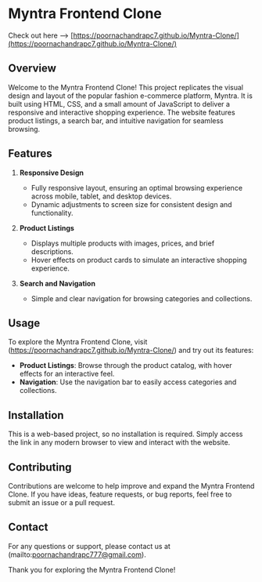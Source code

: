 # Myntra Frontend Clone  
Check out here --> [https://poornachandrapc7.github.io/Myntra-Clone/](https://poornachandrapc7.github.io/Myntra-Clone/)

## Overview  
Welcome to the Myntra Frontend Clone! This project replicates the visual design and layout of the popular fashion e-commerce platform, Myntra. It is built using HTML, CSS, and a small amount of JavaScript to deliver a responsive and interactive shopping experience. The website features product listings, a search bar, and intuitive navigation for seamless browsing.

## Features  
1. **Responsive Design**  
   - Fully responsive layout, ensuring an optimal browsing experience across mobile, tablet, and desktop devices.  
   - Dynamic adjustments to screen size for consistent design and functionality.

2. **Product Listings**  
   - Displays multiple products with images, prices, and brief descriptions.  
   - Hover effects on product cards to simulate an interactive shopping experience.

3. **Search and Navigation**  
   - Simple and clear navigation for browsing categories and collections.

## Usage  
To explore the Myntra Frontend Clone, visit (https://poornachandrapc7.github.io/Myntra-Clone/) and try out its features:

- **Product Listings**: Browse through the product catalog, with hover effects for an interactive feel.  
- **Navigation**: Use the navigation bar to easily access categories and collections.

## Installation  
This is a web-based project, so no installation is required. Simply access the link in any modern browser to view and interact with the website.

## Contributing  
Contributions are welcome to help improve and expand the Myntra Frontend Clone. If you have ideas, feature requests, or bug reports, feel free to submit an issue or a pull request.

## Contact  
For any questions or support, please contact us at (mailto:poornachandrapc777@gmail.com).

Thank you for exploring the Myntra Frontend Clone!

